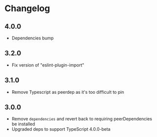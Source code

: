 # Changelog

## 4.0.0

- Dependencies bump

## 3.2.0

- Fix version of "eslint-plugin-import"

## 3.1.0

- Remove Typescript as peerdep as it's too difficult to pin
  
## 3.0.0

- Remove `dependencies` and revert back to requiring peerDependencies be installed
- Upgraded deps to support TypeScript 4.0.0-beta
